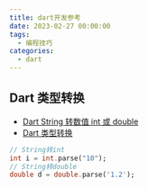 ```yaml
---
title: dart开发参考
date: 2023-02-27 00:00:00
tags:
  - 编程技巧
categories:
  - dart
---
```


## Dart 类型转换

- [Dart String 转数值 int 或 double](https://blog.csdn.net/mqdxiaoxiao/article/details/102745734)
- [Dart 类型转换](https://blog.csdn.net/u014651417/article/details/119268593)

```dart
// String转int
int i = int.parse("10");
// String转double
double d = double.parse('1.2');
```
